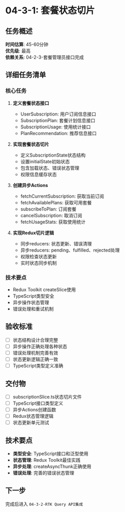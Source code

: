 # 04-3-1: 套餐状态切片

## 任务概述
**时间估算**: 45-60分钟  
**优先级**: 最高  
**依赖关系**: 04-2-3-套餐管理员接口完成

## 详细任务清单

### 核心任务
1. **定义套餐状态接口**
   - UserSubscription: 用户订阅信息接口
   - SubscriptionPlan: 套餐计划信息接口  
   - SubscriptionUsage: 使用统计接口
   - PlanRecommendation: 推荐信息接口

2. **实现套餐状态切片**
   - 定义SubscriptionState状态结构
   - 设置initialState初始状态
   - 包含加载状态、错误状态管理
   - 权限信息缓存状态

3. **创建异步Actions**
   - fetchCurrentSubscription: 获取当前订阅
   - fetchAvailablePlans: 获取可用套餐
   - subscribeToPlan: 订阅套餐
   - cancelSubscription: 取消订阅
   - fetchUsageStats: 获取使用统计

4. **实现Redux切片逻辑**
   - 同步reducers: 状态更新、错误清理
   - 异步reducers: pending、fulfilled、rejected处理
   - 权限检查状态更新
   - 实时状态同步机制

### 技术要点
- Redux Toolkit createSlice使用
- TypeScript类型安全
- 异步操作状态管理
- 错误处理和重试机制

## 验收标准
- [ ] 状态结构设计合理完整
- [ ] 异步操作正确处理各种状态
- [ ] 错误处理机制完善有效
- [ ] 状态更新逻辑正确一致
- [ ] TypeScript类型定义准确

## 交付物
- [ ] subscriptionSlice.ts状态切片文件
- [ ] TypeScript接口类型定义
- [ ] 异步Actions创建函数
- [ ] Redux状态管理逻辑
- [ ] 状态更新单元测试

## 技术要点
- **类型安全**: TypeScript接口和泛型使用
- **状态管理**: Redux Toolkit最佳实践
- **异步处理**: createAsyncThunk正确使用
- **错误处理**: 完善的错误状态管理

## 下一步
完成后进入 `04-3-2-RTK Query API集成`